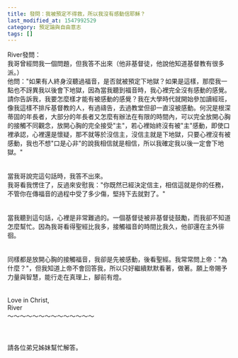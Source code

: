 ```yaml
---
title: 發問：我被預定不得救，所以我沒有感動信耶穌？
last_modified_at: 1547992529
category: 預定論與自由意志
tags: []
---
```


<p>River發問：<br/>我哥曾經問我一個問題，但我答不出來（他非基督徒，他說他知道基督教有很多派。）<br/><!--more-->他問："如果有人終身沒聽過福音，是否就被預定下地獄？如果是這樣，那麼我一點也不訝異我以後會下地獄，因為當我聽到福音時，我心裡完全沒有感動的感覺。請你告訴我，我要怎麼樣才能有被感動的感覺？我在大學時代就開始參加讀經班，像我這樣不排斥基督教的人，有過禱告，去過教堂但卻一直沒被感動。何況是根深蒂固的年長者，大部分的年長者又怎麼有辦法在有限的時間內，可以完全放開心胸的接觸不同觀念，放開心胸的完全接受"主"，若心裡始終沒有被"主"感動，即使口裡承認，心裡還是懷疑，那不就等於沒信主，沒信主就是下地獄，只要心裡沒有被感動，我也不想"口是心非"的說我相信就是相信，所以我確定我以後一定會下地獄。"<br/><br/><br/>當我哥說完這句話時，我答不出來。<br/>我哥看我愣住了，反過來安慰我："你既然已經決定信主，相信這就是你的任務，不管你在傳福音的過程中受了多少傷，堅持下去就對了。"<br/><br/><br/>當我聽到這句話，心裡是非常難過的。一個基督徒被非基督徒鼓勵，而我卻不知道怎麼幫忙。因為我哥看得聖經比我多，接觸福音的時間比我久，他卻還在主外徘徊。<br/><br/><br/>同樣都是放開心胸的接觸福音，我卻是先被感動，後看聖經。我常常問上帝："為什麼？"，但我知道上帝不會回答我，所以只好繼續默默看著，做著。願上帝賜予力量與智慧，能行走在真理上，腳前有燈。<br/><br/><br/>Love in Christ,<br/>River <br/>～～～～～～～～～～～～～～<br/><br/><br/><br/>請各位弟兄姊妹幫忙解答。<br/><br/><br/>
</p>